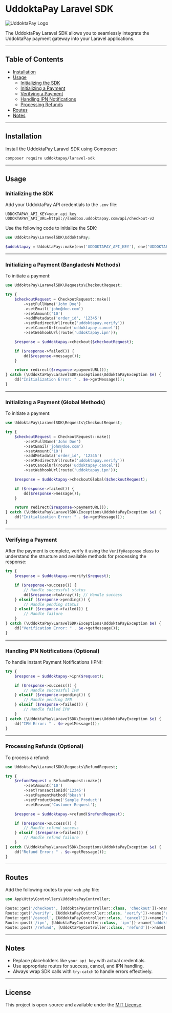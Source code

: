 # UddoktaPay Laravel SDK

![UddoktaPay Logo](https://uddoktapay.com/assets/images/logo.png)

The UddoktaPay Laravel SDK allows you to seamlessly integrate the UddoktaPay payment gateway into your Laravel applications.

---

## Table of Contents

- [Installation](#installation)
- [Usage](#usage)
  - [Initializing the SDK](#initializing-the-sdk)
  - [Initializing a Payment](#initializing-a-payment-bangladeshi-methods)
  - [Verifying a Payment](#verifying-a-payment)
  - [Handling IPN Notifications](#handling-ipn-notifications-optional)
  - [Processing Refunds](#processing-refunds-optional)
- [Routes](#routes)
- [Notes](#notes)

---

## Installation

Install the UddoktaPay Laravel SDK using Composer:

```bash
composer require uddoktapay/laravel-sdk
```

---

## Usage

### Initializing the SDK

Add your UddoktaPay API credentials to the `.env` file:

```env
UDDOKTAPAY_API_KEY=your_api_key
UDDOKTAPAY_API_URL=https://sandbox.uddoktapay.com/api/checkout-v2
```

Use the following code to initialize the SDK:

```php
use UddoktaPay\LaravelSDK\UddoktaPay;

$uddoktapay = UddoktaPay::make(env('UDDOKTAPAY_API_KEY'), env('UDDOKTAPAY_API_URL'));
```

---

### Initializing a Payment (Bangladeshi Methods)

To initiate a payment:

```php
use UddoktaPay\LaravelSDK\Requests\CheckoutRequest;

try {
    $checkoutRequest = CheckoutRequest::make()
        ->setFullName('John Doe')
        ->setEmail('john@doe.com')
        ->setAmount('10')
        ->addMetadata('order_id', '12345')
        ->setRedirectUrl(route('uddoktapay.verify'))
        ->setCancelUrl(route('uddoktapay.cancel'))
        ->setWebhookUrl(route('uddoktapay.ipn'));

    $response = $uddoktapay->checkout($checkoutRequest);

    if ($response->failed()) {
        dd($response->message());
    }

    return redirect($response->paymentURL());
} catch (\UddoktaPay\LaravelSDK\Exceptions\UddoktaPayException $e) {
    dd("Initialization Error: " . $e->getMessage());
}
```

---

### Initializing a Payment (Global Methods)

To initiate a payment:

```php
use UddoktaPay\LaravelSDK\Requests\CheckoutRequest;

try {
    $checkoutRequest = CheckoutRequest::make()
        ->setFullName('John Doe')
        ->setEmail('john@doe.com')
        ->setAmount('10')
        ->addMetadata('order_id', '12345')
        ->setRedirectUrl(route('uddoktapay.verify'))
        ->setCancelUrl(route('uddoktapay.cancel'))
        ->setWebhookUrl(route('uddoktapay.ipn'));

    $response = $uddoktapay->checkoutGlobal($checkoutRequest);

    if ($response->failed()) {
        dd($response->message());
    }

    return redirect($response->paymentURL());
} catch (\UddoktaPay\LaravelSDK\Exceptions\UddoktaPayException $e) {
    dd("Initialization Error: " . $e->getMessage());
}
```

---

### Verifying a Payment

After the payment is complete, verify it using the `VerifyResponse` class to understand the structure and available methods for processing the response:

```php
try {
    $response = $uddoktapay->verify($request);

    if ($response->success()) {
        // Handle successful status
        dd($response->toArray()); // Handle success
    } elseif ($response->pending()) {
        // Handle pending status
    } elseif ($response->failed()) {
        // Handle failure
    }
} catch (\UddoktaPay\LaravelSDK\Exceptions\UddoktaPayException $e) {
    dd("Verification Error: " . $e->getMessage());
}
```

---

### Handling IPN Notifications (Optional)

To handle Instant Payment Notifications (IPN):

```php
try {
    $response = $uddoktapay->ipn($request);

    if ($response->success()) {
        // Handle successful IPN
    } elseif ($response->pending()) {
        // Handle pending IPN
    } elseif ($response->failed()) {
        // Handle failed IPN
    }
} catch (\UddoktaPay\LaravelSDK\Exceptions\UddoktaPayException $e) {
    dd("IPN Error: " . $e->getMessage());
}
```

---

### Processing Refunds (Optional)

To process a refund:

```php
use UddoktaPay\LaravelSDK\Requests\RefundRequest;

try {
    $refundRequest = RefundRequest::make()
        ->setAmount('10')
        ->setTransactionId('12345')
        ->setPaymentMethod('bkash')
        ->setProductName('Sample Product')
        ->setReason('Customer Request');

    $response = $uddoktapay->refund($refundRequest);

    if ($response->success()) {
        // Handle refund success
    } elseif ($response->failed()) {
        // Handle refund failure
    }
} catch (\UddoktaPay\LaravelSDK\Exceptions\UddoktaPayException $e) {
    dd("Refund Error: " . $e->getMessage());
}
```

---

## Routes

Add the following routes to your `web.php` file:

```php
use App\Http\Controllers\UddoktaPayController;

Route::get('/checkout', [UddoktaPayController::class, 'checkout'])->name('uddoktapay.checkout');
Route::get('/verify', [UddoktaPayController::class, 'verify'])->name('uddoktapay.verify');
Route::get('/cancel', [UddoktaPayController::class, 'cancel'])->name('uddoktapay.cancel');
Route::post('/ipn', [UddoktaPayController::class, 'ipn'])->name('uddoktapay.ipn');
Route::post('/refund', [UddoktaPayController::class, 'refund'])->name('uddoktapay.refund');
```

---

## Notes

- Replace placeholders like `your_api_key` with actual credentials.
- Use appropriate routes for success, cancel, and IPN handling.
- Always wrap SDK calls with `try-catch` to handle errors effectively.

---

## License

This project is open-source and available under the [MIT License](https://opensource.org/licenses/MIT).